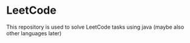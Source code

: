 # LeetCode
 This repository is used to solve LeetCode tasks using java (maybe also other languages later)
